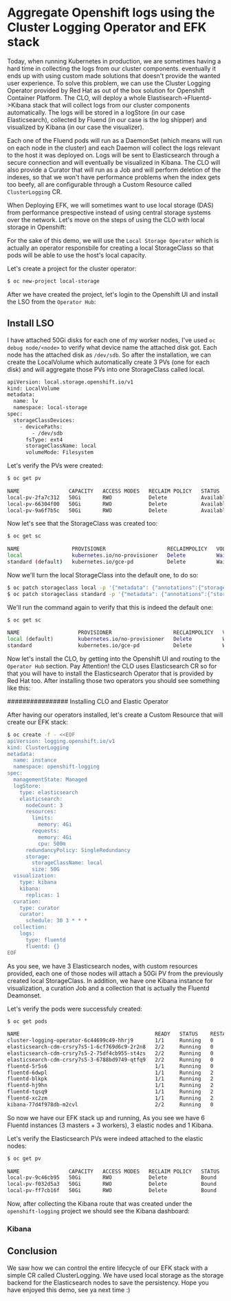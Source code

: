 # Aggregate Openshift logs using the Cluster Logging Operator and EFK stack

Today, when running Kubernetes in production, we are sometimes having a hard time in collecting the logs from our cluster components. eventually it ends up with using custom made solutions that doesn't provide the wanted user experience. To solve this problem, we can use the Cluster Logging Operator provided by Red Hat as out of the box solution for Openshift Container Platform. The CLO, will deploy a whole Elastisearch->Fluentd->Kibana stack that will collect logs from our cluster components automatically. The logs will be stored in a logStore (in our case Elasticsearch), collected by Fluend (in our case is the log shipper) and visualized by Kibana (in our case the visualizer). 

Each one of the Fluend pods will run as a DaemonSet (which means will run on each node in the cluster) and each Daemon will collect the logs relevant to the host it was deployed on. Logs will be sent to Elasticsearch through a secure connection and will eventually be visualized in Kibana. The CLO will also provide a Curator that will run as a Job and will perform deletion of the indexes, so that we won't have performance problems when the index gets too beefy, all are configurable through a Custom Resource called `ClusterLogging` CR. 

When Deploying EFK, we will sometimes want to use local storage (DAS) from performance prespective instead of using central storage systems over the network. Let's move on the steps of using the CLO with local storage in Openshift: 


For the sake of this demo, we will use the `Local Storage Operator` which is actually an operator responsbile for creating a local StorageClass so that pods will be able to use the host's local capacity. 

Let's create a project for the cluster operator: 

```bash
$ oc new-project local-storage
```

After we have created the project, let's login to the Openshift UI and install the LSO from the `Operator Hub`: 

## Install LSO  

I have attached 50Gi disks for each one of my worker nodes, I've used `oc debug node/<node>` to verify what device name the attached disk got. Each node has the attached disk as `/dev/sdb`.
So after the installation, we can create the LocalVolume which automatically create 3 PVs (one for each disk) and will aggregate those PVs into one StorageClass called local. 

```bash
apiVersion: local.storage.openshift.io/v1
kind: LocalVolume
metadata:
  name: lv
  namespace: local-storage
spec:
  storageClassDevices:
    - devicePaths:
        - /dev/sdb
      fsType: ext4
      storageClassName: local
      volumeMode: Filesystem
```

Let's verify the PVs were created: 

```bash
$ oc get pv
                                                                                                                                
NAME                CAPACITY   ACCESS MODES   RECLAIM POLICY   STATUS      CLAIM   STORAGECLASS   REASON   AGE
local-pv-2fa7c312   50Gi       RWO            Delete           Available           localblock              15s
local-pv-66304f00   50Gi       RWO            Delete           Available           localblock              15s
local-pv-9a6f7b5c   50Gi       RWO            Delete           Available           localblock              16s
```

Now let's see that the StorageClass was created too: 

```bash
$ oc get sc
                                                                                                                                 
NAME                 PROVISIONER                    RECLAIMPOLICY   VOLUMEBINDINGMODE      ALLOWVOLUMEEXPANSION   AGE
local                kubernetes.io/no-provisioner   Delete          WaitForFirstConsumer   false                  38s
standard (default)   kubernetes.io/gce-pd           Delete          WaitForFirstConsumer   true                   117m
```

Now we'll turn the local StorageClass into the default one, to do so: 

```bash 
$ oc patch storageclass local -p '{"metadata": {"annotations":{"storageclass.kubernetes.io/is-default-class":"true"}}}'
$ oc patch storageclass standard -p '{"metadata": {"annotations":{"storageclass.kubernetes.io/is-default-class":"false"}}}'
```

We'll run the command again to verify that this is indeed the default one: 

```bash
$ oc get sc
                                                                                                                                 
NAME                   PROVISIONER                    RECLAIMPOLICY   VOLUMEBINDINGMODE      ALLOWVOLUMEEXPANSION   AGE
local (default)        kubernetes.io/no-provisioner   Delete          WaitForFirstConsumer   false                  3m6s
standard               kubernetes.io/gce-pd           Delete          WaitForFirstConsumer   true                   119m
```

Now let's install the CLO, by getting into the Openshift UI and routing to the `Operator Hub` section. Pay Attention! the CLO uses Elasticsearch CR so for that you will have to install the Elasticsearch Operator that is provided by Red Hat too. After installing those two operators you should see something like this: 

################ Installing CLO and Elastic Operator

After having our operators installed, let's create a Custom Resource that will create our EFK stack: 
 
```bash
$ oc create -f - <<EOF
apiVersion: logging.openshift.io/v1
kind: ClusterLogging
metadata:
  name: instance
  namespace: openshift-logging
spec:
  managementState: Managed
  logStore:
    type: elasticsearch
    elasticsearch:
      nodeCount: 3
      resources: 
        limits: 
          memory: 4Gi
        requests: 
          memory: 4Gi
          cpu: 500m 
      redundancyPolicy: SingleRedundancy
      storage:
        storageClassName: local
        size: 50G
  visualization:
    type: kibana
    kibana:
      replicas: 1
  curation:
    type: curator
    curator:
      schedule: 30 3 * * *
  collection:
    logs:
      type: fluentd
      fluentd: {}
EOF
```
As you see, we have 3 Elasticsearch nodes, with custom resources provided, each one of those nodes will attach a 50Gi PV from the previously created local StorageClass. In addition, we have one Kibana instance for visualization, a curation Job and a collection that is actually the Fluentd Deamonset. 

Let's verify the pods were successfuly created: 

```bash 
$ oc get pods
                                                                                                                           
NAME                                            READY   STATUS    RESTARTS   AGE
cluster-logging-operator-6c44699c49-hhrj9       1/1     Running   0          19m
elasticsearch-cdm-crsry7s5-1-6cf769d6c9-2r2n8   2/2     Running   0          2m5s
elasticsearch-cdm-crsry7s5-2-75df4cb955-st4zs   2/2     Running   0          2m1s
elasticsearch-cdm-crsry7s5-3-6788bd9749-qtfq9   2/2     Running   0          118s
fluentd-5r5s6                                   1/1     Running   0          2m1s
fluentd-6dwpl                                   1/1     Running   2          2m1s
fluentd-blkpk                                   1/1     Running   2          2m1s
fluentd-hj9hn                                   1/1     Running   2          2m1s
fluentd-tqsq9                                   1/1     Running   2          2m1s
fluentd-xc2zm                                   1/1     Running   2          2m1s
kibana-77d4f978db-m2cvl                         2/2     Running   0          2m2s
```

So now we have our EFK stack up and running, As you see we have 6 Fluentd instances (3 masters + 3 workers), 3 elastic nodes and 1 Kibana. 

Let's verify the Elasticsearch PVs were indeed attached to the elastic nodes: 

```bash
$ oc get pv    
                                                                                                                             
NAME                CAPACITY   ACCESS MODES   RECLAIM POLICY   STATUS   CLAIM                                                          STORAGECLASS   REASON   AGE
local-pv-9c46cb95   50Gi       RWO            Delete           Bound    openshift-logging/elasticsearch-elasticsearch-cdm-crsry7s5-2   local                   15m
local-pv-f032d5a3   50Gi       RWO            Delete           Bound    openshift-logging/elasticsearch-elasticsearch-cdm-crsry7s5-1   local                   15m
local-pv-ff7cb16f   50Gi       RWO            Delete           Bound    openshift-logging/elasticsearch-elasticsearch-cdm-crsry7s5-3   local                   15m
```

Now, after collecting the Kibana route that was created under the `openshift-logging` project we should see the Kibana dashboard: 

### Kibana 


## Conclusion

We saw how we can control the entire lifecycle of our EFK stack with a simple CR called ClusterLogging. We have used local storage as the storage backend for the Elasticsearch nodes to save the persistency.
Hope you have enjoyed this demo, see ya next time :)

